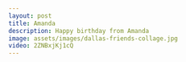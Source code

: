 ```yaml
---
layout: post
title: Amanda
description: Happy birthday from Amanda
image: assets/images/dallas-friends-collage.jpg
video: 2ZNBxjKj1cQ
---
```

